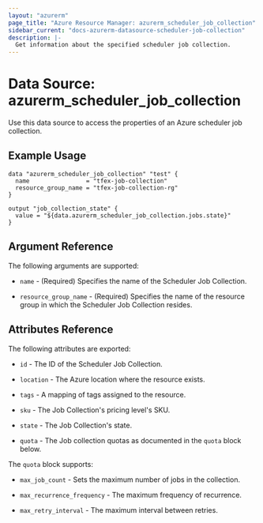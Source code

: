 ```yaml
---
layout: "azurerm"
page_title: "Azure Resource Manager: azurerm_scheduler_job_collection"
sidebar_current: "docs-azurerm-datasource-scheduler-job-collection"
description: |-
  Get information about the specified scheduler job collection.
---
```


# Data Source: azurerm_scheduler_job_collection

Use this data source to access the properties of an Azure scheduler job collection.

## Example Usage

```hcl
data "azurerm_scheduler_job_collection" "test" {
  name                = "tfex-job-collection"
  resource_group_name = "tfex-job-collection-rg"
}

output "job_collection_state" {
  value = "${data.azurerm_scheduler_job_collection.jobs.state}"
}
```

## Argument Reference

The following arguments are supported:

* `name` - (Required) Specifies the name of the Scheduler Job Collection. 

* `resource_group_name` - (Required) Specifies the name of the resource group in which the Scheduler Job Collection resides. 

## Attributes Reference

The following attributes are exported:

* `id` - The ID of the Scheduler Job Collection.

* `location` - The Azure location where the resource exists. 

* `tags` - A mapping of tags assigned to the resource.

* `sku` - The Job Collection's pricing level's SKU. 

* `state` - The Job Collection's state. 

* `quota` - The Job collection quotas as documented in the `quota` block below. 

The `quota` block supports:

* `max_job_count` - Sets the maximum number of jobs in the collection. 

* `max_recurrence_frequency` - The maximum frequency of recurrence. 

* `max_retry_interval` - The maximum interval between retries.
